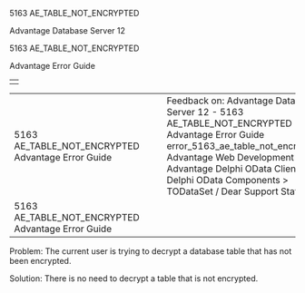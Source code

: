 5163 AE\_TABLE\_NOT\_ENCRYPTED




Advantage Database Server 12  

5163 AE\_TABLE\_NOT\_ENCRYPTED

Advantage Error Guide

|  |
| --- |
|  |

|  |  |  |  |  |
| --- | --- | --- | --- | --- |
| 5163 AE\_TABLE\_NOT\_ENCRYPTED  Advantage Error Guide |  |  | Feedback on: Advantage Database Server 12 - 5163 AE\_TABLE\_NOT\_ENCRYPTED Advantage Error Guide error\_5163\_ae\_table\_not\_encrypted Advantage Web Development > Advantage Delphi OData Client > Delphi OData Components > TODataSet / Dear Support Staff, |  |
| 5163 AE\_TABLE\_NOT\_ENCRYPTED  Advantage Error Guide |  |  |  |  |

Problem: The current user is trying to decrypt a database table that has not been encrypted.

Solution: There is no need to decrypt a table that is not encrypted.